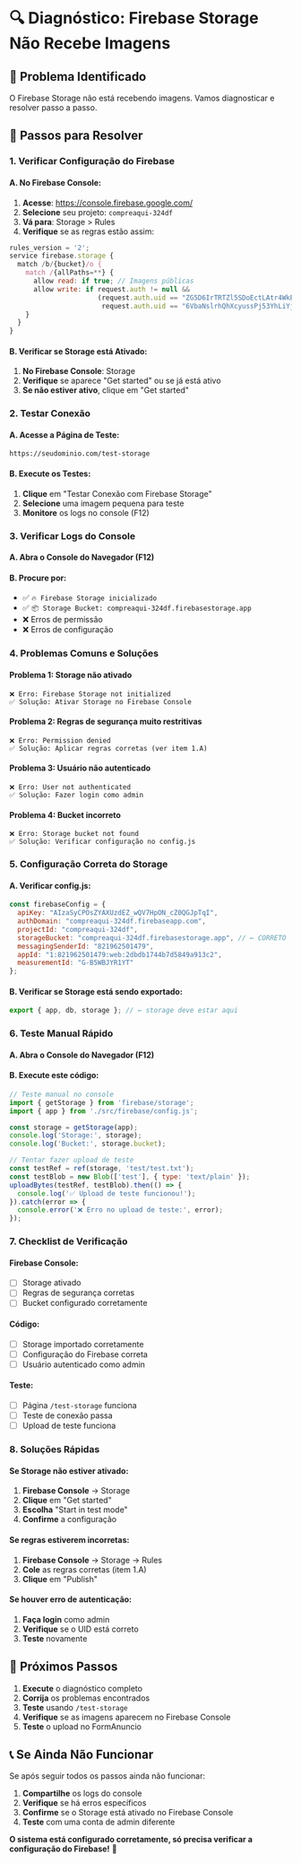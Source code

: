# 🔍 Diagnóstico: Firebase Storage Não Recebe Imagens

## 🚨 **Problema Identificado**
O Firebase Storage não está recebendo imagens. Vamos diagnosticar e resolver passo a passo.

## 🔧 **Passos para Resolver**

### **1. Verificar Configuração do Firebase**

#### **A. No Firebase Console:**
1. **Acesse**: https://console.firebase.google.com/
2. **Selecione** seu projeto: `compreaqui-324df`
3. **Vá para**: Storage > Rules
4. **Verifique** se as regras estão assim:

```javascript
rules_version = '2';
service firebase.storage {
  match /b/{bucket}/o {
    match /{allPaths=**} {
      allow read: if true; // Imagens públicas
      allow write: if request.auth != null && 
                      (request.auth.uid == "ZG5D6IrTRTZl5SDoEctLAtr4WkE2" ||
                       request.auth.uid == "6VbaNslrhQhXcyussPj53YhLiYj2");
    }
  }
}
```

#### **B. Verificar se Storage está Ativado:**
1. **No Firebase Console**: Storage
2. **Verifique** se aparece "Get started" ou se já está ativo
3. **Se não estiver ativo**, clique em "Get started"

### **2. Testar Conexão**

#### **A. Acesse a Página de Teste:**
```
https://seudominio.com/test-storage
```

#### **B. Execute os Testes:**
1. **Clique** em "Testar Conexão com Firebase Storage"
2. **Selecione** uma imagem pequena para teste
3. **Monitore** os logs no console (F12)

### **3. Verificar Logs do Console**

#### **A. Abra o Console do Navegador (F12)**
#### **B. Procure por:**
- ✅ `🔥 Firebase Storage inicializado`
- ✅ `📦 Storage Bucket: compreaqui-324df.firebasestorage.app`
- ❌ Erros de permissão
- ❌ Erros de configuração

### **4. Problemas Comuns e Soluções**

#### **Problema 1: Storage não ativado**
```
❌ Erro: Firebase Storage not initialized
✅ Solução: Ativar Storage no Firebase Console
```

#### **Problema 2: Regras de segurança muito restritivas**
```
❌ Erro: Permission denied
✅ Solução: Aplicar regras corretas (ver item 1.A)
```

#### **Problema 3: Usuário não autenticado**
```
❌ Erro: User not authenticated
✅ Solução: Fazer login como admin
```

#### **Problema 4: Bucket incorreto**
```
❌ Erro: Storage bucket not found
✅ Solução: Verificar configuração no config.js
```

### **5. Configuração Correta do Storage**

#### **A. Verificar config.js:**
```javascript
const firebaseConfig = {
  apiKey: "AIzaSyCPOsZYAXUzdEZ_wQV7HpON_cZ0QGJpTqI",
  authDomain: "compreaqui-324df.firebaseapp.com",
  projectId: "compreaqui-324df",
  storageBucket: "compreaqui-324df.firebasestorage.app", // ← CORRETO
  messagingSenderId: "821962501479",
  appId: "1:821962501479:web:2dbdb1744b7d5849a913c2",
  measurementId: "G-B5WBJYR1YT"
};
```

#### **B. Verificar se Storage está sendo exportado:**
```javascript
export { app, db, storage }; // ← storage deve estar aqui
```

### **6. Teste Manual Rápido**

#### **A. Abra o Console do Navegador (F12)**
#### **B. Execute este código:**
```javascript
// Teste manual no console
import { getStorage } from 'firebase/storage';
import { app } from './src/firebase/config.js';

const storage = getStorage(app);
console.log('Storage:', storage);
console.log('Bucket:', storage.bucket);

// Tentar fazer upload de teste
const testRef = ref(storage, 'test/test.txt');
const testBlob = new Blob(['test'], { type: 'text/plain' });
uploadBytes(testRef, testBlob).then(() => {
  console.log('✅ Upload de teste funcionou!');
}).catch(error => {
  console.error('❌ Erro no upload de teste:', error);
});
```

### **7. Checklist de Verificação**

#### **Firebase Console:**
- [ ] Storage ativado
- [ ] Regras de segurança corretas
- [ ] Bucket configurado corretamente

#### **Código:**
- [ ] Storage importado corretamente
- [ ] Configuração do Firebase correta
- [ ] Usuário autenticado como admin

#### **Teste:**
- [ ] Página `/test-storage` funciona
- [ ] Teste de conexão passa
- [ ] Upload de teste funciona

### **8. Soluções Rápidas**

#### **Se Storage não estiver ativado:**
1. **Firebase Console** → Storage
2. **Clique** em "Get started"
3. **Escolha** "Start in test mode"
4. **Confirme** a configuração

#### **Se regras estiverem incorretas:**
1. **Firebase Console** → Storage → Rules
2. **Cole** as regras corretas (item 1.A)
3. **Clique** em "Publish"

#### **Se houver erro de autenticação:**
1. **Faça login** como admin
2. **Verifique** se o UID está correto
3. **Teste** novamente

## 🎯 **Próximos Passos**

1. **Execute** o diagnóstico completo
2. **Corrija** os problemas encontrados
3. **Teste** usando `/test-storage`
4. **Verifique** se as imagens aparecem no Firebase Console
5. **Teste** o upload no FormAnuncio

## 📞 **Se Ainda Não Funcionar**

Se após seguir todos os passos ainda não funcionar:

1. **Compartilhe** os logs do console
2. **Verifique** se há erros específicos
3. **Confirme** se o Storage está ativado no Firebase Console
4. **Teste** com uma conta de admin diferente

**O sistema está configurado corretamente, só precisa verificar a configuração do Firebase!** 🚀
